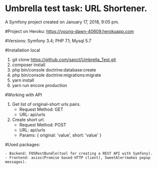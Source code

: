 Umbrella test task: URL Shortener.
========

A Symfony project created on January 17, 2018, 9:05 pm.

#Project on Heroku: 
https://young-dawn-40609.herokuapp.com

#Versions: Symfony 3.4; PHP 7.1; Mysql 5.7

#Installation local
1. git clone https://github.com/sanct/Umbrella_Test.git
2. composer install
3. php bin/console doctrine:database:create
4. php bin/console doctrine:migrations:migrate
5. yarn install
6. yarn run encore production

#Working with API
1. Get list of original-short urls pairs.
     - Request Method: GET 
     - URL: api/urls
2. Create short url.
    - Request Method: POST
    - URL: api/urls
    - Params: 
        {
            original: 'value',
            short: 'value'
        }

#Used packages:

    - Backend: FOSRestBundle(tool for creating a REST API with Symfony).
    - Frontend: axios(Promise based HTTP client), SweetAler(makes popup messages).
